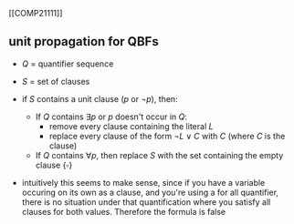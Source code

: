 [[COMP21111]]



## unit propagation for QBFs
- $Q$ = quantifier sequence
- $S$ = set of clauses

- if $S$ contains a unit clause ($p$ or $\neg p$), then:
	- If $Q$ contains $\exists p$ or $p$ doesn't occur in $Q$:
		- remove every clause containing the literal $L$
		- replace every clause of the form $\neg L \lor C$ with $C$ (where $C$ is the clause)
	- If $Q$ contains $\forall p$, then replace $S$ with the set containing the empty clause $\{\square\}$  

- intuitively this seems to make sense, since if you have a variable occuring on its own as a clause, and you're using a for all quantifier, there is no situation under that quantification where you satisfy all clauses for both values. Therefore the formula is false 